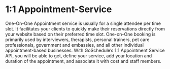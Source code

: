 # 1:1 Appointment-Service

One-On-One Appointment service is usually for a single attendee per time slot. It facilitates your clients to quickly make their reservations directly from your website based on their preferred time slot. One-on-One booking is primarily used by interviewers, therapists, personal trainers, pet care professionals, government and embassies, and all other individual appointment-based businesses. 
With GoSchedule’s 1:1 Appointment Service API, you will be able to get, define your service, add your location and duration of the appointment, and associate it with cost and staff members.
